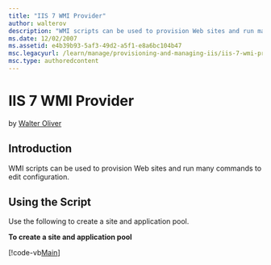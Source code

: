```yaml
---
title: "IIS 7 WMI Provider"
author: walterov
description: "WMI scripts can be used to provision Web sites and run many commands to edit configuration. Using the Script Use the following to create a site and applicati..."
ms.date: 12/02/2007
ms.assetid: e4b39b93-5af3-49d2-a5f1-e8a6bc104b47
msc.legacyurl: /learn/manage/provisioning-and-managing-iis/iis-7-wmi-provider
msc.type: authoredcontent
---
```

# IIS 7 WMI Provider

by [Walter Oliver](https://github.com/walterov)

## Introduction

WMI scripts can be used to provision Web sites and run many commands to edit configuration.

## Using the Script

Use the following to create a site and application pool.

**To create a site and application pool**

[!code-vb[Main](iis-7-wmi-provider/samples/sample1.vb)]
